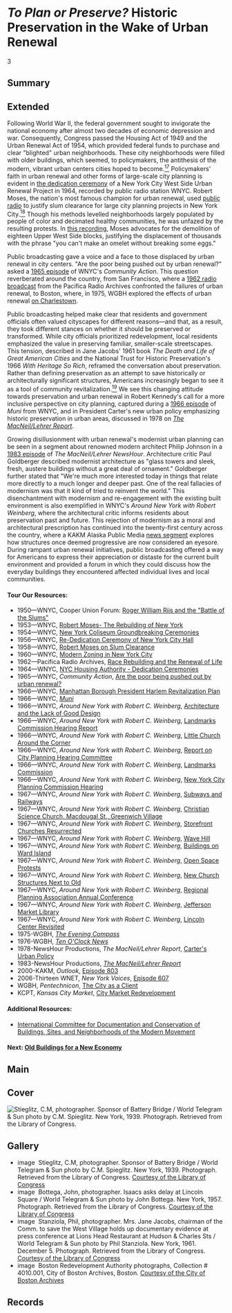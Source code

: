 # *To Plan or Preserve?* Historic Preservation in the Wake of Urban Renewal

3

## Summary

## Extended
Following World War II, the federal government sought to invigorate the national economy after almost two decades of economic depression and war. Consequently, Congress passed the Housing Act of 1949 and the Urban Renewal Act of 1954, which provided federal funds to purchase and clear "blighted" urban neighborhoods. These city neighborhoods were filled with older buildings, which seemed, to policymakers, the antithesis of the modern, vibrant urban centers cities hoped to become.[<sup>17</sup>](/exhibits/historic-preservation/notes#17) Policymakers' faith in urban renewal and other forms of large-scale city planning is evident in [the dedication ceremony](/catalog/cpb-aacip_510-804xg9fx1k) of a New York City West Side Urban Renewal Project in 1964, recorded by public radio station WNYC. Robert Moses, the nation's most famous champion for urban renewal, used [public radio](/catalog/cpb-aacip_80-06sxmcz0) to justify slum clearance for large city planning projects in New York City.[<sup>18</sup>](/exhibits/historic-preservation/notes#18) Though his methods levelled neighborhoods largely populated by people of color and decimated healthy communities, he was unfazed by the resulting protests. In [this recording](/catalog/cpb-aacip_80-60qrg5qh), Moses advocates for the demolition of eighteen Upper West Side blocks, justifying the displacement of thousands with the phrase "you can't make an omelet without breaking some eggs."

Public broadcasting gave a voice and a face to those displaced by urban renewal in city centers. "Are the poor being pushed out by urban renewal?" asked a [1965 episode](/catalog/cpb-aacip_510-h707w6803j) of WNYC's *Community Action*. This question reverberated around the country, from San Francisco, where a [1962 radio broadcast](/catalog/cpb-aacip_28-vx05x25z7k) from the Pacifica Radio Archives confronted the failures of urban renewal, to Boston, where, in 1975, WGBH explored the effects of urban renewal [on Charlestown](/catalog/cpb-aacip_15-9fx73x97).

Public broadcasting helped make clear that residents and government officials often valued cityscapes for different reasons—and that, as a result, they took different stances on whether it should be preserved or transformed. While city officials prioritized redevelopment, local residents emphasized the value in preserving familiar, smaller-scale streetscapes. This tension, described in Jane Jacobs' 1961 book *The Death and Life of Great American Cities* and the National Trust for Historic Preservation's 1966 *With Heritage So Rich*, reframed the conversation about preservation. Rather than defining preservation as an attempt to save historically or architecturally significant structures, Americans increasingly began to see it as a tool of community revitalization.[<sup>19</sup>](/exhibits/historic-preservation/notes#19) We see this changing attitude towards preservation and urban renewal in Robert Kennedy's call for a more inclusive perspective on city planning, captured during a [1966 episode](/catalog/cpb-aacip_510-kd1qf8kb1g) of *Muni* from WNYC, and in President Carter's new urban policy emphasizing historic preservation in urban areas, discussed in 1978 on [*The MacNeil/Lehrer Report*](/catalog/cpb-aacip_507-s17sn01z00).

Growing disillusionment with urban renewal's modernist urban planning can be seen in a segment about renowned modern architect Philip Johnson in a [1983 episode](/catalog/cpb-aacip_507-qn5z60cr8n) of *The MacNeil/Lehrer NewsHour*. Architecture critic Paul Goldberger described modernist architecture as "glass towers and sleek, fresh, austere buildings without a great deal of ornament." Goldberger further stated that "We're much more interested today in things that relate more directly to a much longer and deeper past. One of the real fallacies of modernism was that it kind of tried to reinvent the world." This disenchantment with modernism and re-engagement with the existing built environment is also exemplified in WNYC's *Around New York with Robert Weinberg*, where the architectural critic informs residents about preservation past and future. This rejection of modernism as a moral and architectural prescription has continued into the twenty-first century across the country, where a KAKM Alaska Public Media [news segment](/catalog/cpb-aacip_235-988gvq43) explores how structures once deemed progressive are now considered an eyesore. During rampant urban renewal initiatives, public broadcasting offered a way for Americans to express their appreciation or distaste for the current built environment and provided a forum in which they could discuss how the everyday buildings they encountered affected individual lives and local communities.

#### Tour Our Resources:

- 1950—WNYC, Cooper Union Forum: [Roger William Riis and the "Battle of the Slums"](/catalog/cpb-aacip_510-v11vd6q071)
- 1953—WNYC, [Robert Moses- The Rebuilding of New York](/catalog/cpb-aacip_80-60qrg5qh)
- 1954—WNYC, [New York Coliseum Groundbreaking Ceremonies](/catalog/cpb-aacip_510-q814m9278s)
- 1956—WNYC, [Re-Dedication Ceremony of New York City Hall](/catalog/cpb-aacip_510-qb9v11wd2c)
- 1958—WNYC, [Robert Moses on Slum Clearance](/catalog/cpb-aacip_80-06sxmcz0)
- 1960—WNYC, [Modern Zoning in New York City](/catalog/cpb-aacip_510-qz22b8w94h)
- 1962—Pacifica Radio Archives, [Race Rebuilding and the Renewal of Life](/catalog/cpb-aacip_28-vx05x25z7k)
- 1964—WNYC, [NYC Housing Authority - Dedication Ceremonies](/catalog/cpb-aacip_510-804xg9fx1k)
- 1965—WNYC, *Community Action*, [Are the poor being pushed out by urban renewal?](/catalog/cpb-aacip_510-h707w6803j)
- 1966—WNYC, [Manhattan Borough President Harlem Revitalization Plan](/catalog/cpb-aacip_510-kd1qf8kb1g)
- 1966—WNYC, [*Muni*](/catalog/cpb-aacip_510-kd1qf8kb1g)
- 1966—WNYC, *Around New York with Robert C. Weinberg*, [Architecture and the Lack of Good Design](/catalog/cpb-aacip_510-gq6qz2372z)
- 1966—WNYC, *Around New York with Robert C. Weinberg*, [Landmarks Commission Hearing Report](/catalog/cpb-aacip_510-ms3jw87f79)
- 1966—WNYC, *Around New York with Robert C. Weinberg*, [Little Church Around the Corner](/catalog/cpb-aacip_510-vt1gh9c726)
- 1966—WNYC, *Around New York with Robert C. Weinberg*, [Report on City Planning Hearing Committee](/catalog/cpb-aacip_510-1g0ht2gw61)
- 1966—WNYC, *Around New York with Robert C. Weinberg*, [Landmarks Commission](/catalog/cpb-aacip_510-2z12n5056x)
- 1966—WNYC, *Around New York with Robert C. Weinberg*, [New York City Planning Commission Hearing](/catalog/cpb-aacip_510-8g8ff3mp0k)
- 1967—WNYC, *Around New York with Robert C. Weinberg*, [Subways and Railways](/catalog/cpb-aacip_510-bg2h708q24)
- 1967—WNYC, *Around New York with Robert C. Weinberg*, [Christian Science Church, Macdougal St., Greenwich Village](/catalog/cpb-aacip_510-1z41r6nn8v)
- 1967—WNYC, *Around New York with Robert C. Weinberg*, [Storefront Churches Resurrected](/catalog/cpb-aacip_510-jm23b5x380)
- 1967—WNYC, *Around New York with Robert C. Weinberg*, [Wave Hill](/catalog/cpb-aacip_510-pk06w9759w)
- 1967—WNYC, *Around New York with Robert C. Weinberg*, [Buildings on Ward Island](/catalog/cpb-aacip_510-nc5s757c02)
- 1967—WNYC, *Around New York with Robert C. Weinberg*, [Open Space Protests](/catalog/cpb-aacip_510-6h4cn6zn29)
- 1967—WNYC, *Around New York with Robert C. Weinberg*, [New Church Structures Next to Old](/catalog/cpb-aacip_510-jw86h4dk00)
- 1967—WNYC, *Around New York with Robert C. Weinberg*, [Regional Planning Association Annual Conference](/catalog/cpb-aacip_510-qj77s7jp93)
- 1967—WNYC, *Around New York with Robert C. Weinberg*, [Jefferson Market Library](/catalog/cpb-aacip_510-wd3pv6c44b)
- 1967—WNYC, *Around New York with Robert C. Weinberg*, [Lincoln Center Revisited](/catalog/cpb-aacip_510-086348h28k)
- 1975-WGBH, [*The Evening Compass*](/catalog/cpb-aacip_15-9fx73x97)
- 1976-WGBH, [*Ten O'Clock News*](/catalog/cpb-aacip_15-m03xs5jq1m)
- 1978-NewsHour Productions, *The MacNeil/Lehrer Report*, [Carter's Urban Policy](/catalog/cpb-aacip_507-s17sn01z00)
- 1983-NewsHour Productions, [*The MacNeil/Lehrer Report*](/catalog/cpb-aacip_507-qn5z60cr8n)
- 2000-KAKM, *Outlook*, [Episode 803](/catalog/cpb-aacip_235-988gvq43)
- 2006-Thirteen WNET, *New York Voices*, [Episode 607](/catalog/cpb-aacip_75-56zw43qh)
- WGBH, *Pentechnicon*, [The City as a Client](/catalog/cpb-aacip_15-655dvjng)
- KCPT, *Kansas City Market*, [City Market Redevelopment](/catalog/cpb-aacip_7384-03cz8xqf)
#### Additional Resources:


- [International Committee for Documentation and Conservation of Buildings, Sites, and Neighborhoods of the Modern Movement](https://www.docomomo.com)

#### Next: [Old Buildings for a New Economy](/exhibits/historic-preservation/economic)

## Main

## Cover
  <img title="Cover Image" alt="Stieglitz, C.M, photographer. Sponsor of Battery Bridge / World Telegram & Sun photo by C.M. Spieglitz. New York, 1939. Photograph. Retrieved from the Library of Congress." src="https://s3.amazonaws.com/americanarchive.org/exhibits/robertmoses_sm.png">

## Gallery
  - <a class="type">image</a>
    <img alt="" src="https://s3.amazonaws.com/americanarchive.org/exhibits/robertmoses_sm.png">
    <a class="caption-text">Stieglitz, C.M, photographer. Sponsor of Battery Bridge / World Telegram & Sun photo by C.M. Spieglitz. New York, 1939. Photograph. Retrieved from the Library of Congress.</a>
    <a class="credit-link" href="http://www.loc.gov">Courtesy of the Library of Congress</a>
  - <a class="type">image</a>
    <img alt="" src="https://s3.amazonaws.com/americanarchive.org/exhibits/lincolnsquare_sm.png">
    <a class="caption-text">Bottega, John, photographer. Isaacs asks delay at Lincoln Square / World Telegram & Sun photo by John Bottega. New York, 1957. Photograph. Retrieved from the Library of Congress.</a>
    <a class="credit-link" href="http://www.loc.gov">Courtesy of the Library of Congress</a>
  - <a class="type">image</a>
    <img alt="" src="https://s3.amazonaws.com/americanarchive.org/exhibits/janejacobs_sm.png">
    <a class="caption-text">Stanziola, Phil, photographer. Mrs. Jane Jacobs, chairman of the Comm. to save the West Village holds up documentary evidence at press conference at Lions Head Restaurant at Hudson & Charles Sts / World Telegram & Sun photo by Phil Stanziola. New York, 1961. December 5. Photograph. Retrieved from the Library of Congress.</a>
    <a class="credit-link" href="http://www.loc.gov">Courtesy of the Library of Congress</a>
  - <a class="type">image</a>
    <img alt="" src="https://s3.amazonaws.com/americanarchive.org/exhibits/bostonurbanrenewal_sm.png">
    <a class="caption-text">Boston Redevelopment Authority photographs, Collection # 4010.001, City of Boston Archives, Boston.</a>
    <a class="credit-link" href="https://www.boston.gov/departments/archives-and-records-management">Courtesy of the City of Boston Archives</a>

## Records
